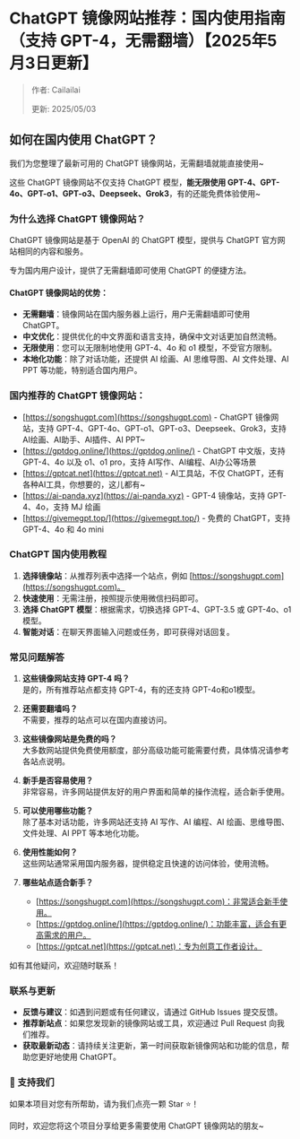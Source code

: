 # ChatGPT 镜像网站推荐：国内使用指南（支持 GPT-4，无需翻墙）【2025年5月3日更新】

> 作者: Cailailai
> 
> 更新: 2025/05/03

## 如何在国内使用 ChatGPT？

我们为您整理了最新可用的 ChatGPT 镜像网站，无需翻墙就能直接使用~

这些 ChatGPT 镜像网站不仅支持 ChatGPT 模型，**能无限使用 GPT-4、GPT-4o、GPT-o1、GPT-o3、Deepseek、Grok3**，有的还能免费体验使用~

### 为什么选择 ChatGPT 镜像网站？

ChatGPT 镜像网站是基于 OpenAI 的 ChatGPT 模型，提供与 ChatGPT 官方网站相同的内容和服务。

专为国内用户设计，提供了无需翻墙即可使用 ChatGPT 的便捷方法。

#### ChatGPT 镜像网站的优势：

- **无需翻墙**：镜像网站在国内服务器上运行，用户无需翻墙即可使用 ChatGPT。
- **中文优化**：提供优化的中文界面和语言支持，确保中文对话更加自然流畅。
- **无限使用**：您可以无限制地使用 GPT-4、4o 和 o1 模型，不受官方限制。
- **本地化功能**：除了对话功能，还提供 AI 绘画、AI 思维导图、AI 文件处理、AI PPT 等功能，特别适合国内用户。

### 国内推荐的 ChatGPT 镜像网站：

- [https://songshugpt.com](https://songshugpt.com) - ChatGPT 镜像网站，支持 GPT-4、GPT-4o、GPT-o1、GPT-o3、Deepseek、Grok3，支持 AI绘画、AI助手、AI插件、AI PPT~
- [https://gptdog.online/](https://gptdog.online/) - ChatGPT 中文版，支持 GPT-4、4o 以及 o1、o1 pro，支持 AI写作、AI编程、AI办公等场景
- [https://gptcat.net](https://gptcat.net) - AI工具站，不仅 ChatGPT，还有各种AI工具，你想要的，这儿都有~
- [https://ai-panda.xyz](https://ai-panda.xyz) - GPT-4 镜像站，支持 GPT-4、4o，支持 MJ 绘画
- [https://givemegpt.top/](https://givemegpt.top/) - 免费的 ChatGPT，支持 GPT-4、4o 和 4o mini

### ChatGPT 国内使用教程

1. **选择镜像站**：从推荐列表中选择一个站点，例如 [https://songshugpt.com](https://songshugpt.com)。
2. **快速使用**：无需注册，按照提示使用微信扫码即可。
3. **选择 ChatGPT 模型**：根据需求，切换选择 GPT-4、GPT-3.5 或 GPT-4o、o1 模型。
4. **智能对话**：在聊天界面输入问题或任务，即可获得对话回复。

### 常见问题解答

1. **这些镜像网站支持 GPT-4 吗？**  
   是的，所有推荐站点都支持 GPT-4，有的还支持 GPT-4o和o1模型。

2. **还需要翻墙吗？**  
   不需要，推荐的站点可以在国内直接访问。

3. **这些镜像网站是免费的吗？**  
   大多数网站提供免费使用额度，部分高级功能可能需要付费，具体情况请参考各站点说明。

4. **新手是否容易使用？**  
   非常容易，许多网站提供友好的用户界面和简单的操作流程，适合新手使用。

5. **可以使用哪些功能？**  
   除了基本对话功能，许多网站还支持 AI 写作、AI 编程、AI 绘画、思维导图、文件处理、AI PPT 等本地化功能。

6. **使用性能如何？**  
   这些网站通常采用国内服务器，提供稳定且快速的访问体验，使用流畅。

7. **哪些站点适合新手？**  
   - [https://songshugpt.com](https://songshugpt.com)：非常适合新手使用。
   - [https://gptdog.online/](https://gptdog.online/)：功能丰富，适合有更高需求的用户。
   - [https://gptcat.net](https://gptcat.net)：专为创意工作者设计。

如有其他疑问，欢迎随时联系！

### 联系与更新

- **反馈与建议**：如遇到问题或有任何建议，请通过 GitHub Issues 提交反馈。
- **推荐新站点**：如果您发现新的镜像网站或工具，欢迎通过 Pull Request 向我们推荐。
- **获取最新动态**：请持续关注更新，第一时间获取新镜像网站和功能的信息，帮助您更好地使用 ChatGPT。

### 🌟 支持我们

如果本项目对您有所帮助，请为我们点亮一颗 Star ⭐！

同时，欢迎您将这个项目分享给更多需要使用 ChatGPT 镜像网站的朋友~
```
